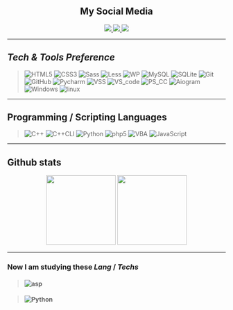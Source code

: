 <div id="header" align="center">
    <div id="badges">
    <h2><b>My Social Media</b></h2>
    <a href="https://vk.com/indydevlp">
        <img src="https://img.shields.io/badge/vkontakte-white?style=for-the-badge&logo=vk&logoColor=blue"/>
    </a>
    <a href="https://ru.stackoverflow.com/users/434611/mel">
        <img src="https://img.shields.io/badge/stackoverflow-black?style=for-the-badge&logo=stackoverflow"/>
    </a>
    <a href="https://t.me/meldevlp">
        <img src="https://img.shields.io/badge/telegram-white?style=for-the-badge&logo=telegram"/>
    </a>
    </div>
</div>

<hr>

## ___Tech & Tools Preference___

> ![HTML5](https://img.shields.io/badge/-HTML5-%23E44D27?style=flat-square&logo=html5&logoColor=ffffff)
![CSS3](https://img.shields.io/badge/-CSS3-%231572B6?style=flat-square&logo=css3)
![Sass](https://img.shields.io/badge/-Sass-%23CC6699?style=flat-square&logo=sass&logoColor=ffffff)
![Less](https://img.shields.io/badge/-Less-1b385c?style=flat-square&logo=less&logoColor=%1b385c) 
![WP](https://img.shields.io/badge/-Wordpress-blue?style=flat-square&logo=wordpress&logoColor=%23ffffff)
![MySQL](https://img.shields.io/badge/-MySQL-F29111?style=flat&logo=mysql&logoColor=FFFFFF)
![SQLite](https://img.shields.io/badge/-SQLite-blue?style=flat-square&logo=sqlite&logoColor=003b57&labelColor=008dd0&color=8fd4f3)
![Git](https://img.shields.io/badge/-Git-%23F05032?style=flat-square&logo=git&logoColor=%23ffffff)
![GitHub](https://img.shields.io/badge/-GitHub-181717?style=flat-square&logo=github)
![Pycharm](https://img.shields.io/badge/-Pycharm-white?style=flat-square&logo=pycharm&logoColor=000)
![VSS](https://img.shields.io/badge/-Visual%20Studio-6a207b?style=flat-square&logo=visual-studio&logoColor=ffffff)
![VS_code](https://img.shields.io/badge/-VS%20Code-blue?style=flat-square&logo=visualstudiocode&logoColor=%23ffffff)
![PS_CC](https://img.shields.io/badge/-Adobe%20Photoshop%20CC-0078D6?style=flat-square&logo=Adobe-Photoshop&logoColor=0a033e)
![Aiogram](https://img.shields.io/badge/-Aiogram-green?style=flat-square&logo=python&labelColor=blue&color=blue&logoColor=yellow)
![Windows](https://img.shields.io/badge/Windows-0078D6?style=flat-square&logo=Windows)
![linux](https://img.shields.io/badge/Linux-white?style=flat-square&logo=linux&logoColor=000000)


___


## __Programming / Scripting Languages__

>![C++](https://img.shields.io/badge/C++-blue?style=flat-square&logo=cplusplus&logoColor=ffffff)
![C++CLI](https://img.shields.io/badge/C++/CLI-6a207b?style=flat-square&logo=cplusplus&logoColor=ffffff)
![Python](https://img.shields.io/badge/Python-3776AB?style=flat-square&logo=python&logoColor=ffffff)
![php5](https://img.shields.io/badge/PHP5-4f5b93?style=flat-square&logo=php&logoColor=ffffff)
![VBA](https://img.shields.io/badge/-VBA(Excel)-black?style=flat-square&logo=MicrosoftExcel&logoColor=00f900)
![JavaScript](https://img.shields.io/badge/-JavaScript-%23F7DF1C?style=flat-square&logo=javascript&logoColor=000000&labelColor=%23F7DF1C&color=%23FFCE5A)

___
## __Github stats__
<div align="center">
  <img height="160em" src="https://github-readme-stats.vercel.app/api?username=indydevlp&layout=compact&show_icons=true&theme=white&icon_color=2a84ea&hide_border=true&bg_color=00000000&text_color=2a84ea" />
  <img height="160em" src="https://github-readme-stats.vercel.app/api/top-langs/?username=indydevlp&layout=compact&theme=white&icon_color=2a84ea&hide_border=true&bg_color=00000000&text_color=2a84ea" />
</div>

___
### Now I am studying these *Lang* / *Techs*

>#### ![asp](https://img.shields.io/badge/ASP.NET%20Core-512ad5?style=flat-square&logo=dotnet&logoColor=white)

>#### ![Python](https://img.shields.io/badge/Python-3776AB?style=flat-square&logo=python&logoColor=ffffff)
